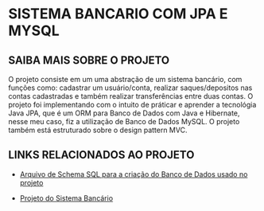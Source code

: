# SISTEMA BANCARIO COM JPA E MYSQL

## SAIBA MAIS SOBRE O PROJETO

O projeto consiste em um uma abstração de um sistema bancário, com funções como: cadastrar um usuário/conta, realizar saques/depositos nas contas cadastradas e também realizar transferências entre duas contas. O projeto foi implementando com o intuito de práticar e aprender a tecnológia Java JPA, que é um ORM para Banco de Dados com Java e Hibernate, nesse meu caso, fiz a utilização de Banco de Dados MySQL. O projeto também está estruturado sobre o design pattern MVC.

## LINKS RELACIONADOS AO PROJETO

* [Arquivo de Schema SQL para a criação do Banco de Dados usado no projeto](https://github.com/ericrodriguesfer/Academico/tree/master/estudo-projeto-integrado/sistema-bancario-jpa-orm/schema-banco-de-dados/schema.sql)

* [Projeto do Sistema Bancário](https://github.com/ericrodriguesfer/Academico/tree/master/estudo-projeto-integrado/sistema-bancario-jpa-orm/projeto)



